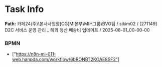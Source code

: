 # Task Info

**Path:** 카페24(주)\본사사업장\[CG]MI본부\MIH그룹\BVO팀 / sikim02 / [271149] D2C 서비스 운영 관리 _ 해외 정산 배송비 업데이트 / 2025-08-01_00-00-00

### BPMN
- ["https://n8n-mi-011-web.hanpda.com/workflow/6bRONBT2KOAE8SF2"]

